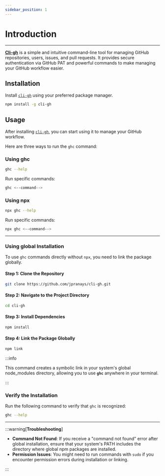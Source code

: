 ```yaml
---
sidebar_position: 1
---
```


# Introduction
---

[<u>**Cli-gh**</u>](https://www.npmjs.com/package/cli-gh) is a simple and intuitive command-line tool for managing GitHub repositories, users, issues, and pull requests. It provides secure authentication via GitHub PAT and powerful commands to make managing your GitHub workflow easier.

## Installation

Install [<u>`cli-gh`</u>](https://www.npmjs.com/package/cli-gh) using your preferred package manager.

```bash
npm install -g cli-gh
```

## Usage

After installing [<u>`cli-gh`</u>](https://www.npmjs.com/package/cli-gh), you can start using it to manage your GitHub workflow.

Here are three ways to run the `ghc` command:

### Using ghc

```bash
ghc --help
```

Run specific commands:

```bash
ghc <--command--> 
```

### Using npx

```bash
npx ghc --help
```

Run specific commands:

```bash
npx ghc <--command--> 
```

---------

### Using global Installation

To use `ghc` commands directly without `npx`, you need to link the package globally.

#### Step 1: Clone the Repository

```bash
git clone https://github.com/jpranays/cli-gh.git
```

#### Step 2: Navigate to the Project Directory

```bash
cd cli-gh
```

#### Step 3: Install Dependencies

```bash
npm install
```

#### Step 4: Link the Package Globally

```bash
npm link
```

:::info

This command creates a symbolic link in your system's global node_modules directory, allowing you to use **`ghc`** anywhere in your terminal.

:::

### Verify the Installation

Run the following command to verify that `ghc` is recognized:

```bash
ghc --help
```


---

:::warning[**Troubleshooting**]

- **Command Not Found**: If you receive a "command not found" error after global installation, ensure that your system's PATH includes the directory where global npm packages are installed.
- **Permission Issues**: You might need to run commands with `sudo` if you encounter permission errors during installation or linking.

:::

